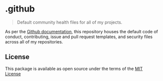# .github

> Default community health files for all of my projects.

As per the [Github documentation](https://docs.github.com/en/github/building-a-strong-community/creating-a-default-community-health-file), this repository houses the default code of conduct, contributing, issue and pull request templates, and security files across all of my repositories.

## License

This package is available as open source under the terms of the [MIT License](https://github.com/seancroach/.github/blob/main/LICENSE.md)
